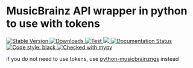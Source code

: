 # MusicBrainz API wrapper in python to use with tokens


<p>
  <a href="https://pypi.org/project/musicbrainzapi/">
    <img src="https://img.shields.io/pypi/v/musicbrainzapi?color=purple" alt="Stable Version">
  </a>
  <a href="https://pypistats.org/packages/musicbrainzapi">
    <img src="https://img.shields.io/pypi/dm/musicbrainzapi?color=blue" alt="Downloads">
  </a>
  <a href="https://github.com/Dr-Blank/musicbrainzapi/actions">
    <img src="https://github.com/Dr-Blank/musicbrainzapi/actions/workflows/tests.yaml/badge.svg" alt="Test">
  </a>
  <a href="https://codecov.io/gh/Dr-Blank/musicbrainzapi" > 
    <img src="https://codecov.io/gh/Dr-Blank/musicbrainzapi/graph/badge.svg"/> 
  </a>
  <a href='https://musicbrainzapi.readthedocs.io/en/latest/?badge=latest'>
    <img src='https://readthedocs.org/projects/musicbrainzapi/badge/?version=latest' alt='Documentation Status' />
  </a>
  <a href="https://github.com/psf/black">
    <img src="https://img.shields.io/badge/code%20style-black-000000.svg" alt="Code style: black">
  </a>
  <a href="https://mypy-lang.org/">
    <img src="https://www.mypy-lang.org/static/mypy_badge.svg" alt="Checked with mypy">
  </a>
</p>

if you do not need to use tokens, use [python-musicbrainzngs](https://pypi.org/project/musicbrainzngs/) instead

